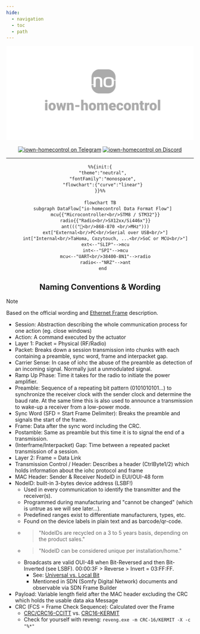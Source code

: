 ```yaml
---
hide:
  - navigation
  - toc
  - path
---
```

<div align="center" width="100%">

![iown-homecontrol logo](assets/images/repository-open-graph.png)

[![iown-homecontrol on Telegram](https://img.shields.io/badge/Telegram-Join-5865F2?style=for-the-badge&logo=telegram)](https://t.me/iownHomecontrol) [![iown-homecontrol on Discord](https://img.shields.io/badge/Discord-Join-5865F2?style=for-the-badge&logo=discord)](https://discord.gg/MPEb7dTNdN)

</div>

---

<div align="center" width="100%">

``` mermaid
%%{init:{
  "theme":"neutral",
  "fontFamily":"monospace",
  "flowchart":{"curve":"linear"}
}}%%

flowchart TB
  subgraph DataFlow["io-homecontrol Data Format Flow"]
    mcu{{"Microcontroller<br/>STM8 / STM32"}}
    radio{{"Radio<br/>SX12xx/Si446x"}}
    ant((("📡<br/>868-870 <br/>MHz")))
    ext["External<br/>PC<br/>Serial over USB<br/>"]
    int["Internal<br/>TaHoma, Cozytouch, ...<br/>SoC or MCU<br/>"]
    ext<--"SLIP"-->mcu
    int<--"SPI"-->mcu
    mcu<--"UART<br/>38400-8N1"-->radio
    radio<--"NRZ"-->ant
  end
```
<!-- TODO Short introduction on how to use/read this documentation -->

## Naming Conventions & Wording <!-- Clean descriptions of explanations -->

</div>

> [!NOTE]
> Based on the official wording and [Ethernet Frame](https://en.wikipedia.org/wiki/Ethernet_frame) description.

- Session: Abstraction describing the whole communication process for one action (eg. close windows)
- Action: A command executed by the actuator
- Layer 1: Packet = Physical (RF/Radio)
- Packet: Breaks down a session transmission into chunks with each containing a preamble, sync word, frame and interpacket gap.
- Carrier Sense: In case of iohc the abuse of the preamble as detection of an incoming signal. Normally just a unmodulated signal.
- Ramp Up Phase: Time it takes for the radio to initiate the power amplifier.
- Preamble: Sequence of a repeating bit pattern (0101010101...) to synchronize the receiver clock with the sender clock and determine the baud rate. At the same time this is also used to announce a transmission to wake-up a receiver from a low-power mode.
- Sync Word (SFD = Start Frame Delimiter): Breaks the preamble and signals the start of the frame.
- Frame: Data after the sync word including the CRC.
- Postamble: Same as preamble but this time it is to signal the end of a transmission.
- (Interframe/Interpacket) Gap: Time between a repeated packet transmission of a session.
- Layer 2: Frame = Data Link
- Transmission Control / Header: Describes a header (CtrlByte1/2) which holds information about the iohc protocol and frame
- MAC Header: Sender & Receiver NodeID in EUI/OUI-48 form
- NodeID: built-in 3-bytes device address (LSBF!)
  - Used in every communication to identify the transmitter and the receiver(s).
  - Programmed during manufacturing and "cannot be changed" (which is untrue as we will see later...).
  - Predefined ranges exist to differentiate manufacturers, types, etc.
  - Found on the device labels in plain text and as barcode/qr-code.
  - > "NodeIDs are recycled on a 3 to 5 years basis, depending on the product sales."
  - > "NodeID can be considered unique per installation/home."
  - Broadcasts are valid OUI-48 when Bit-Reversed and then Bit-Inverted (see LSBF). 00:00:3F > Reverse > Invert = 03:FF:FF.
    - See: [Universal vs. Local Bit](https://en.wikipedia.org/wiki/MAC_address#Universal_vs._local_(U/L_bit))
    - Mentioned in SDN (Somfy Digital Network) documents and observable via SDN Frame Builder
- Payload: Variable length field after the MAC header excluding the CRC which holds the usable data aka Message
- CRC (FCS = Frame Check Sequence): Calculated over the Frame
  - [CRC/CRC16-CCITT](https://srecord.sourceforge.net/crc16-ccitt.html) vs. [CRC16-KERMIT](https://reveng.sourceforge.io/crc-catalogue/16.htm#crc.cat.crc-16-kermit)
  - Check for yourself with reveng: `reveng.exe -m CRC-16/KERMIT -X -c "%*"`

<!-- TODO Documentation/Project Layout Description
<div align="center" width="100%">

## Project Layout

</div>

```SHELL
scripts        # Random scripts and code snippets
scripts/renode # ioHome STM32 Emulation!!! (Thanks Pascal!)
```
-->
